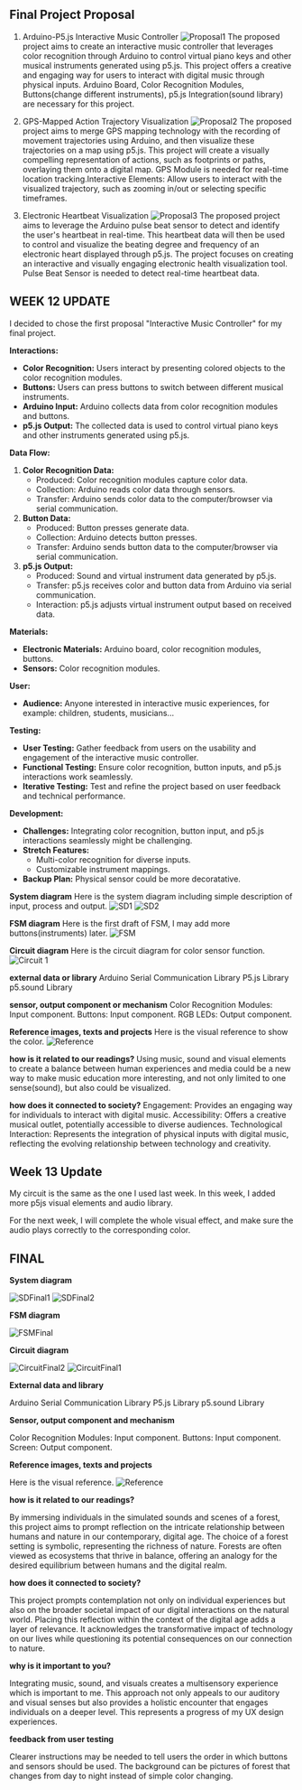 ## Final Project Proposal
1. Arduino-P5.js Interactive Music Controller
![Proposal1](./Proposal1.png)
The proposed project aims to create an interactive music controller that leverages color recognition through Arduino to control virtual piano keys and other musical instruments generated using p5.js. This project offers a creative and engaging way for users to interact with digital music through physical inputs. Arduino Board, Color Recognition Modules, Buttons(change different instruments), p5.js Integration(sound library) are necessary for this project. 

2. GPS-Mapped Action Trajectory Visualization
![Proposal2](./Proposal2.png)
The proposed project aims to merge GPS mapping technology with the recording of movement trajectories using Arduino, and then visualize these trajectories on a map using p5.js. This project will create a visually compelling representation of actions, such as footprints or paths, overlaying them onto a digital map. GPS Module is needed for real-time location tracking.Interactive Elements: Allow users to interact with the visualized trajectory, such as zooming in/out or selecting specific timeframes.

3. Electronic Heartbeat Visualization
![Proposal3](./Proposal3.png)
The proposed project aims to leverage the Arduino pulse beat sensor to detect and identify the user's heartbeat in real-time. This heartbeat data will then be used to control and visualize the beating degree and frequency of an electronic heart displayed through p5.js. The project focuses on creating an interactive and visually engaging electronic health visualization tool. Pulse Beat Sensor is needed to detect real-time heartbeat data. 

## WEEK 12 UPDATE
I decided to chose the first proposal "Interactive Music Controller" for my final project.

**Interactions:**
- **Color Recognition:** Users interact by presenting colored objects to the color recognition modules.
- **Buttons:** Users can press buttons to switch between different musical instruments.
- **Arduino Input:** Arduino collects data from color recognition modules and buttons.
- **p5.js Output:** The collected data is used to control virtual piano keys and other instruments generated using p5.js.

**Data Flow:**
1. **Color Recognition Data:**
   - Produced: Color recognition modules capture color data.
   - Collection: Arduino reads color data through sensors.
   - Transfer: Arduino sends color data to the computer/browser via serial communication.
2. **Button Data:**
   - Produced: Button presses generate data.
   - Collection: Arduino detects button presses.
   - Transfer: Arduino sends button data to the computer/browser via serial communication.
3. **p5.js Output:**
   - Produced: Sound and virtual instrument data generated by p5.js.
   - Transfer: p5.js receives color and button data from Arduino via serial communication.
   - Interaction: p5.js adjusts virtual instrument output based on received data.

**Materials:**
- **Electronic Materials:** Arduino board, color recognition modules, buttons.
- **Sensors:** Color recognition modules.

**User:**
- **Audience:** Anyone interested in interactive music experiences, for example: children, students, musicians...

**Testing:**
- **User Testing:** Gather feedback from users on the usability and engagement of the interactive music controller.
- **Functional Testing:** Ensure color recognition, button inputs, and p5.js interactions work seamlessly.
- **Iterative Testing:** Test and refine the project based on user feedback and technical performance.

**Development:**
- **Challenges:** Integrating color recognition, button input, and p5.js interactions seamlessly might be challenging.
- **Stretch Features:**
  - Multi-color recognition for diverse inputs.
  - Customizable instrument mappings.
- **Backup Plan:** Physical sensor could be more decoratative.

**System diagram**
Here is the system diagram including simple description of input, process and output.
![SD1](./SD.png)
![SD2](./System%20Diagram%20Update.png)

**FSM diagram**
Here is the first draft of FSM, I may add more buttons(instruments) later.
![FSM](./FSM.png)

**Circuit diagram**
Here is the circuit diagram for color sensor function.
![Circuit 1](./Circuit.png)

**external data or library**
Arduino Serial Communication Library
P5.js Library
p5.sound Library

**sensor, output component or mechanism**
Color Recognition Modules: Input component.
Buttons: Input component.
RGB LEDs: Output component.

**Reference images, texts and projects**
Here is the visual reference to show the color.
![Reference](./Reference.jpg)

**how is it related to our readings?**
Using music, sound and visual elements to create a balance between human experiences and media could be a new way to make music education more interesting, and not only limited to one sense(sound), but also could be visualized. 

**how does it connected to society?**
Engagement: Provides an engaging way for individuals to interact with digital music.
Accessibility: Offers a creative musical outlet, potentially accessible to diverse audiences.
Technological Interaction: Represents the integration of physical inputs with digital music, reflecting the evolving relationship between technology and creativity.

## Week 13 Update
My circuit is the same as the one I used last week.
In this week, I added more p5js visual elements and audio library.

For the next week, I will complete the whole visual effect, and make sure the audio plays correctly to the corresponding color.

## FINAL
**System diagram**

![SDFinal1](./SD%20final.png)
![SDFinal2](./SD.png)

**FSM diagram**

![FSMFinal](./FSM%20FINAL.png)

**Circuit diagram**

![CircuitFinal2](./Circuit%20button.png)
![CircuitFinal1](./Circuit.png)

**External data and library**

Arduino Serial Communication Library
P5.js Library
p5.sound Library

**Sensor, output component and mechanism**

Color Recognition Modules: Input component.
Buttons: Input component.
Screen: Output component.

**Reference images, texts and projects**

Here is the visual reference.
![Reference](./Reference.jpg)

**how is it related to our readings?**

By immersing individuals in the simulated sounds and scenes of a forest, this project aims to prompt reflection on the intricate relationship between humans and nature in our contemporary, digital age. The choice of a forest setting is symbolic, representing the richness of nature. Forests are often viewed as ecosystems that thrive in balance, offering an analogy for the desired equilibrium between humans and the digital realm.

**how does it connected to society?**

This project prompts contemplation not only on individual experiences but also on the broader societal impact of our digital interactions on the natural world. Placing this reflection within the context of the digital age adds a layer of relevance. It acknowledges the transformative impact of technology on our lives while questioning its potential consequences on our connection to nature.

**why is it important to you?**

Integrating music, sound, and visuals creates a multisensory experience which is important to me. This approach not only appeals to our auditory and visual senses but also provides a holistic encounter that engages individuals on a deeper level. This represents a progress of my UX design experiences.

**feedback from user testing**

Clearer instructions may be needed to tell users the order in which buttons and sensors should be used.
The background can be pictures of forest that changes from day to night instead of simple color changing.